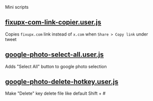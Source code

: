 Mini scripts 

## [fixupx-com-link-copier.user.js](https://github.com/njko39/violentmonkey-mini-userscripts/raw/refs/heads/main/fixupx-com-link-copier.user.js)
Copies `fixupx.com` link instead of `x.com` when `Share > Copy link` under tweet

## [google-photo-select-all.user.js](https://github.com/njko39/violentmonkey-mini-userscripts/raw/refs/heads/main/google-photo-select-all.user.js)
Adds "Select All" button to google photo selection

## [google-photo-delete-hotkey.user.js](https://github.com/njko39/violentmonkey-mini-userscripts/raw/refs/heads/main/google-photo-delete-hotkey.user.js)
Make "Delete" key delete file like default Shift + #
